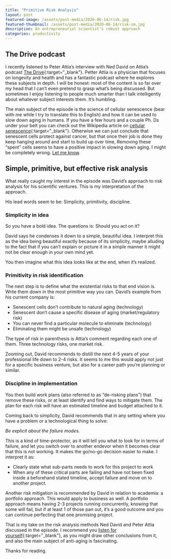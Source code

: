 ```yaml
---
title: "Primitive Risk Analysis"
layout: post
featured-image: /assets/post-media/2020-06-14/risk.jpg
featured-thumbnail: /assets/post-media/2020-06-14/risk-sm.jpg
description: An entrepreneurial scientist’s robust approach
categories: productivity
---
```


## The Drive podcast

I recently listened to Peter Attia’s interview with Ned David on Attia’s podcast [The Drive](https://peterattiamd.com/neddavid/){:target="\_blank"}. Petter Attia is a physician that focuses on longevity and health and has a fantastic podcast where he explores these subjects in depth. I will be honest: most of the content is so far over my head that I can’t even pretend to grasp what’s being discussed. But sometimes I enjoy listening to people much smarter than I talk intelligently about whatever subject interests them. It’s humbling.

The main subject of the episode is the science of cellular senescence (bear with me while I try to translate this to English) and how it can be used to slow down aging in humans. If you have a few hours and a couple Ph. Ds under your belt you can check out the Wikipedia article on [cellular senescence](https://en.wikipedia.org/wiki/Cellular_senescence#Characteristics_of_senescent_cellscan){:target="\_blank"}. Otherwise we can just conclude that senescent cells protect against cancer, but that once their job is done they keep hanging around and start to build up over time, Removing these “spent” cells seems to have a positive impact in slowing down aging. I might be completely wrong. [Let me know](/contact.html).

## Simple, primitive, but effective risk analysis

What really caught my interest in the episode was David’s approach to risk analysis for his scientific ventures. This is my interpretation of the approach.

His lead words seem to be:
Simplicity, primitivity, discipline.

### Simplicity in idea

So you have a bold idea. The questions is: Should you act on it?

David says he condenses it down to a simple, beautiful idea. I interpret this as the idea being beautiful exactly because of its simplicity, maybe alluding to the fact that if you can’t explain or picture it in a simple manner it might not be clear enough in your own mind yet.

You then imagine what this idea looks like at the end, when it’s realized.

### Primitivity in risk identification

The next step is to define what the existential risks to that end vision is. Write them down in the most primitive way you can. David’s example from his current company is:

- Senescent cells don’t contribute to natural aging (technology)
- Senescent don’t cause a specific disease of aging (market/regulatory risk)
- You can never find a particular molecule to eliminate (technology)
- Eliminating them might be unsafe (technology)

The type of risk in parenthesis is Attia’s comment regarding each one of them. Three technology risks, one market risk.

Zooming out, David recommends to distill the next 4-5 years of your professional life down to 2-4 risks. It seems to me this would apply not just for a specific business venture, but also for a career path you’re planning or similar.

### Discipline in implementation

You then build work plans (also referred to as “de-risking plans”) that remove these risks, or at least identify and find ways to mitigate them. The plan for each risk will have an estimated timeline and budget attached to it.

Coming back to simplicity, David recommends that in any setting where you have a problem or a technological thing to solve:

<em>Be explicit about the failure modes.</em>

This is a kind of time-protector, as it will tell you what to look for in terms of failure, and let you switch over to another endevor when it becomes clear that this is not working. It makes the go/no-go decision easier to make. I interpret it as:

- Clearly state what sub-parts needs to work for this project to work
- When any of these critical parts are failing and have not been fixed inside a beforehand stated timeline, accept failure and move on to another project.

Another risk mitigation is recommended by David in relation to academia: a portfolio approach. This would apply to business as well. A portfolio approach means having 2-3 projects running concurrently, knowing that some will fail, but if at least 1 of those pan out, it’s a good outcome and you can continue perfecting that one promising project.

That is my take on the risk analysis methods Ned David and Peter Attia discussed in the episode. I recommend you [listen for yourself](https://peterattiamd.com/neddavid/){:target="\_blank"}, as you might draw other conclusions from it, and also the main subject of anti-aging is fascinating.

Thanks for reading.
